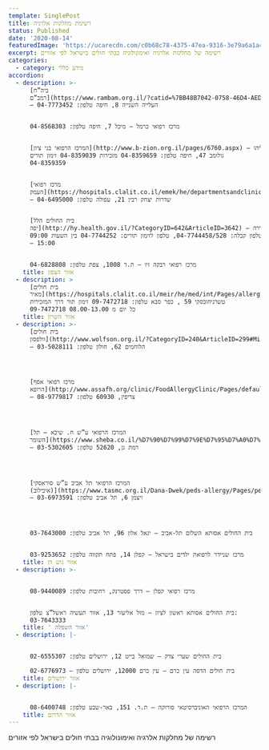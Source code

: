```yaml
---
template: SinglePost
title: רשימת מחלקות אלרגיה
status: Published
date: '2020-08-14'
featuredImage: 'https://ucarecdn.com/c0b68c78-4375-47ea-9316-3e79a6a1a464/'
excerpt: רשימה של מחלקות אלרגיה ואימונולוגיה בבתי חולים בישראל לפי אזורים
categories:
  - category: מידע כללי
accordion:
  - description: >-
      [ביה”ח
      רמב”ם](https://www.rambam.org.il/?catid=%7BB48B7042-0758-46D4-AED4-FE54E4A844F7%7D)
      – העלייה השנייה 8, חיפה טלפון: 04-7773452


      מרכז רפואי כרמל – מיכל 7, חיפה טלפון: 04-8568303


      [המרכז הרפואי בני ציון](http://www.b-zion.org.il/pages/6760.aspx) – אליהו
      גולומב 47, חיפה טלפון: 04-8359659 מזכירות 04-8359039 זימון תורים
      04-8359359


      [מרכז רפואי
      העמק](https://hospitals.clalit.co.il/emek/he/departmentsandclinics/institutes/Pages/allergy.aspx)
      – שדרות יצחק רבין 21, עפולה טלפון: 04-6495000


      [בית החולים הלל
      יפה](http://hy.health.gov.il/?CategoryID=642&ArticleID=3642) – השלום, חדרה
      טלפון קבלה: 04-7744458/528, טלפון לזימון תורים: 04-7744252 בין השעות 09:00
      – 15:00


      מרכז רפואי רבקה זיו – ת.ד 1008, צפת טלפון: 04-6828808
    title: אזור הצפון
  - description: >
      [בית חולים
      מאיר](https://hospitals.clalit.co.il/meir/he/med/int/Pages/allergy.aspx) –
      טשרניחובסקי 59 , כפר סבא טלפון: 09-7472718 זימון תור דרך המזכירות
      09-7472718 כל יום מ 08.00-13.00
    title: אזור השרון
  - description: >-
      [בית חולים
      וולפסון](http://www.wolfson.org.il/?CategoryID=240&ArticleID=299#Mirpaot)
      – הלוחמים 62, חולון טלפון: 03-5028111




      [מרכז רפואי אסף
      הרופא](http://www.assafh.org/clinic/FoodAllergyClinic/Pages/default.aspx)
      – צריפין, 60930 טלפון: 08-9779817




      [המרכז הרפואי ע”ש ח. שיבא – תל
      השומר](https://www.sheba.co.il/%D7%90%D7%99%D7%9E%D7%95%D7%A0%D7%95%D7%9C%D7%95%D7%92%D7%99%D7%94_%D7%A7%D7%9C%D7%99%D7%A0%D7%99%D7%AA_%D7%90%D7%A0%D7%92%D7%99%D7%95%D7%90%D7%93%D7%9E%D7%94_%D7%90%D7%9C%D7%A8%D7%92%D7%99%D7%94)
      – רמת גן, 52620 טלפון: 03-5302605




      [המרכז הרפואי תל אביב ע”ש סוראסקי
      (איכילוב)](https://www.tasmc.org.il/Dana-Dwek/peds-allergy/Pages/peds-allergy.aspx)
      – ויצמן 6, תל אביב טלפון: 03-6973591




      בית החולים אסותא השלום תל-אביב – יגאל אלון 96, תל אביב טלפון: 03-7643000


      מרכז שניידר לרפואת ילדים בישראל – קפלן 14, פתח תקווה טלפון: 03-9253652
    title: אזור גוש דן
  - description: >-


      מרכז רפואי קפלן – דרך פסטרנק, רחובות טלפון: 08-9440089


      בית החולים אסותא ראשון לציון – מזל אליעזר 13, אזור תעשיה ראשל”צ טלפון:
      03-7643333
    title: ' אזור השפלה'
  - description: |-


      בית החולים שערי צדק – שמואל בייט 12, ירושלים טלפון: 02-6555307

      בית חולים הדסה עין כרם – עין כרם 12000, ירושלים טלפון – 02-6776973
    title: אזור ירושלים
  - description: |-


      המרכז הרפואי האוניברסיטאי סורוקה – ת.ד. 151, באר-שבע טלפון: 08-6400748
    title: אזור הדרום
---
```

רשימה של מחלקות אלרגיה ואימונולוגיה בבתי חולים בישראל לפי אזורים

